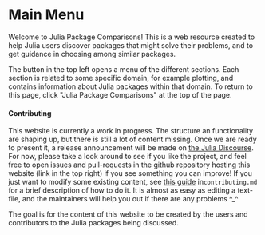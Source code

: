 # Main Menu
Welcome to Julia Package Comparisons! This is a web resource created to help Julia users discover packages that might solve their problems, and to get guidance in choosing among similar packages. 

The button in the top left opens a menu of the different sections. Each section is related to some specific domain, for example plotting, and contains information about Julia packages within that domain. To return to this page, click "Julia Package Comparisons" at the top of the page.

#### Contributing
This website is currently a work in progress. The structure an functionality are shaping up, but there is still a lot of content missing. Once we are ready to present it, a release announcement will be made on [the Julia Discourse](https://discourse.julialang.org/). For now, please take a look around to see if you like the project, and feel free to open issues and pull-requests in the github repository hosting this website (link in the top right) if you see something you can improve! If you just want to modify some existing content, see [this guide](https://github.com/JuliaPackageComparisons/JuliaPackageComparisons.github.io/blob/main/docs/contributing.md#modify-existing-content) in`contributing.md` for a brief description of how to do it. It is almost as easy as editing a text-file, and the maintainers will help you out if there are any problems ^_^

The goal is for the content of this website to be created by the users and contributors to the Julia packages being discussed.


<!-- First draft for the future content of "Contributing"

This website is created by the users and developers of packages. That includes you! If you see something misleading or wrong, or if you have something to add, please create an issue or pull request [here](https://github.com/JuliaPackageComparisons/JuliaPackageComparisons.github.io). In particular, see the "Contributing" section at the bottom of the README file.-->
